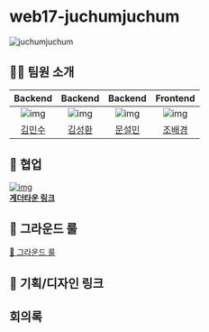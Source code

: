 # web17-juchumjuchum

![juchumjuchum](https://github.com/user-attachments/assets/5f66cf11-95b4-48a6-8ca4-5e839b45f2d2)

## 👨‍🎓 팀원 소개

| Backend | Backend | Backend | Frontend |
|:---:|:---:|:---:|:---:|
| ![img](https://github.com/xjfcnfw3.png) | ![img](https://avatars.githubusercontent.com/u/52474291?v=4)  | ![img](https://github.com/demian-m00n.png)  | ![img](https://github.com/baegyeong.png) |
| [김민수](https://github.com/xjfcnfw3) | [김성환](https://github.com/swkim12345) | [문설민](https://github.com/demian-m00n) | [조배경](https://github.com/baegyeong) |

## 🚀 협업

[ ![img](https://app.gather.town/images/spinner.png) </br> <b >게더타운 링크</b>](https://app.gather.town/app/lsoBY69eB0S1eQCC/boostcamp-Web17)

## 📏 그라운드 룰

[📏 그라운드 룰](https://dev-sunghwki.notion.site/80e2671e62e6478687ed03ce092792b7?pvs=4)

## 🎨 기획/디자인 링크


##  회의록
